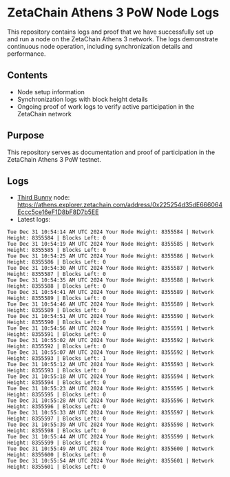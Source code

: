# ZetaChain Athens 3 PoW Node Logs
This repository contains logs and proof that we have successfully set up and run a node on the ZetaChain Athens 3 network. The logs demonstrate continuous node operation, including synchronization details and performance.

## Contents
- Node setup information
- Synchronization logs with block height details
- Ongoing proof of work logs to verify active participation in the ZetaChain network

## Purpose
This repository serves as documentation and proof of participation in the ZetaChain Athens 3 PoW testnet.

## Logs

- [Third Bunny](https://thirdbunny.xyz/) node: https://athens.explorer.zetachain.com/address/0x225254d35dE666064Eccc5ce16eF1D8bF8D7b5EE
- Latest logs:
```
Tue Dec 31 10:54:14 AM UTC 2024 Your Node Height: 8355584 | Network Height: 8355584 | Blocks Left: 0
Tue Dec 31 10:54:19 AM UTC 2024 Your Node Height: 8355585 | Network Height: 8355585 | Blocks Left: 0
Tue Dec 31 10:54:25 AM UTC 2024 Your Node Height: 8355586 | Network Height: 8355586 | Blocks Left: 0
Tue Dec 31 10:54:30 AM UTC 2024 Your Node Height: 8355587 | Network Height: 8355587 | Blocks Left: 0
Tue Dec 31 10:54:35 AM UTC 2024 Your Node Height: 8355588 | Network Height: 8355588 | Blocks Left: 0
Tue Dec 31 10:54:41 AM UTC 2024 Your Node Height: 8355589 | Network Height: 8355589 | Blocks Left: 0
Tue Dec 31 10:54:46 AM UTC 2024 Your Node Height: 8355589 | Network Height: 8355589 | Blocks Left: 0
Tue Dec 31 10:54:51 AM UTC 2024 Your Node Height: 8355590 | Network Height: 8355590 | Blocks Left: 0
Tue Dec 31 10:54:56 AM UTC 2024 Your Node Height: 8355591 | Network Height: 8355591 | Blocks Left: 0
Tue Dec 31 10:55:02 AM UTC 2024 Your Node Height: 8355592 | Network Height: 8355592 | Blocks Left: 0
Tue Dec 31 10:55:07 AM UTC 2024 Your Node Height: 8355592 | Network Height: 8355593 | Blocks Left: 1
Tue Dec 31 10:55:12 AM UTC 2024 Your Node Height: 8355593 | Network Height: 8355593 | Blocks Left: 0
Tue Dec 31 10:55:18 AM UTC 2024 Your Node Height: 8355594 | Network Height: 8355594 | Blocks Left: 0
Tue Dec 31 10:55:23 AM UTC 2024 Your Node Height: 8355595 | Network Height: 8355595 | Blocks Left: 0
Tue Dec 31 10:55:28 AM UTC 2024 Your Node Height: 8355596 | Network Height: 8355596 | Blocks Left: 0
Tue Dec 31 10:55:33 AM UTC 2024 Your Node Height: 8355597 | Network Height: 8355597 | Blocks Left: 0
Tue Dec 31 10:55:39 AM UTC 2024 Your Node Height: 8355598 | Network Height: 8355598 | Blocks Left: 0
Tue Dec 31 10:55:44 AM UTC 2024 Your Node Height: 8355599 | Network Height: 8355599 | Blocks Left: 0
Tue Dec 31 10:55:49 AM UTC 2024 Your Node Height: 8355600 | Network Height: 8355600 | Blocks Left: 0
Tue Dec 31 10:55:54 AM UTC 2024 Your Node Height: 8355601 | Network Height: 8355601 | Blocks Left: 0
```
